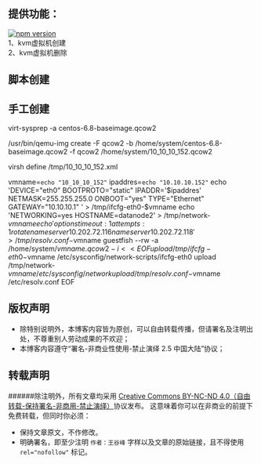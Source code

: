 ## 提供功能：
[![npm version](https://d25lcipzij17d.cloudfront.net/badge.svg?id=js&type=6&v=1.0.0&x2=0)](https://github.com/wanggufeng/qsf.git)<br>
1、kvm虚拟机创建<br>
2、kvm虚拟机删除<br>

## 脚本创建

## 手工创建
virt-sysprep -a centos-6.8-baseimage.qcow2

/usr/bin/qemu-img create -F qcow2 -b /home/system/centos-6.8-baseimage.qcow2 -f qcow2 /home/system/10_10_10_152.qcow2

virsh define /tmp/10_10_10_152.xml

vmname=`echo "10_10_10_152"`
ipaddres=`echo "10.10.10.152"`
echo 'DEVICE="eth0"
BOOTPROTO="static"
IPADDR='$ipaddres'
NETMASK=255.255.255.0
ONBOOT="yes"
TYPE="Ethernet"
GATEWAY="10.10.10.1" ' > /tmp/ifcfg-eth0-$vmname
echo 'NETWORKING=yes
HOSTNAME=datanode2' > /tmp/network-$vmname
echo 'options timeout:1 attempts:1 rotate
nameserver 10.202.72.116
nameserver 10.202.72.118' > /tmp/resolv.conf-$vmname
guestfish --rw -a /home/system/$vmname.qcow2 -i << EOF
upload /tmp/ifcfg-eth0-$vmname /etc/sysconfig/network-scripts/ifcfg-eth0
upload /tmp/network-$vmname /etc/sysconfig/network
upload /tmp/resolv.conf-$vmname /etc/resolv.conf
EOF


## 版权声明
* 除特别说明外，本博客内容皆为原创，可以自由转载传播，但请署名及注明出处，不尊重别人劳动成果的不欢迎；
* 本博客内容遵守“署名-非商业性使用-禁止演绎 2.5 中国大陆”协议；

## 转载声明
######除注明外，所有文章均采用 [Creative Commons BY-NC-ND 4.0（自由转载-保持署名-非商用-禁止演绎）](http://creativecommons.org/licenses/by-nc-nd/4.0/deed.zh)协议发布。
这意味着你可以在非商业的前提下免费转载，但同时你必须：
* 保持文章原文，不作修改。
* 明确署名，即至少注明 `作者：王谷峰` 字样以及文章的原始链接，且不得使用 `rel="nofollow"` 标记。

